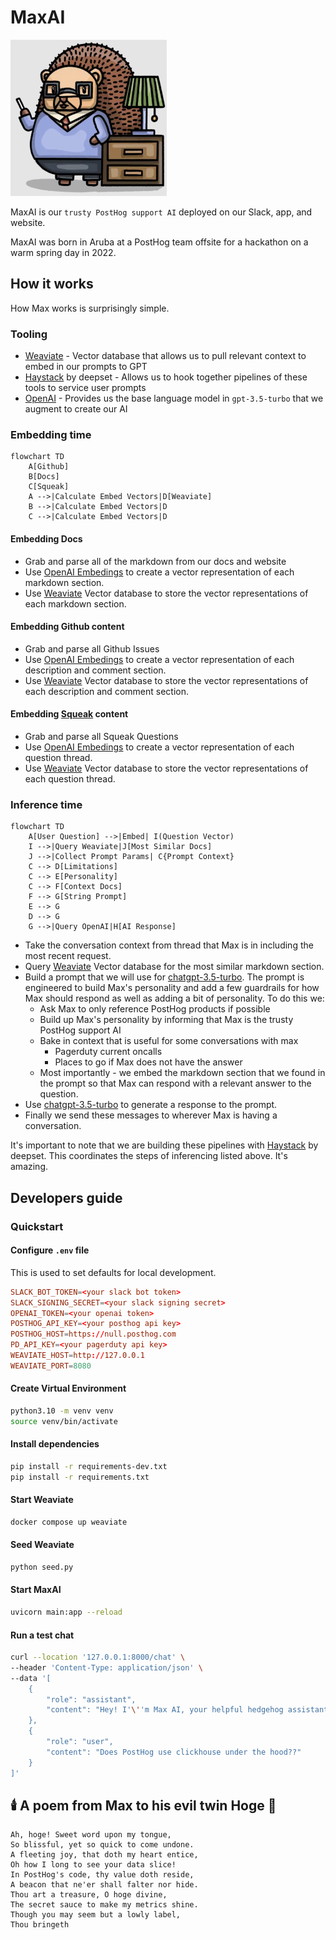 # MaxAI 
<img src='./image/MaxAI.png' alt='MaxAI' width=250 height=250 />

MaxAI is our `trusty PostHog support AI` deployed on our Slack, app, and website.

MaxAI was born in Aruba at a PostHog team offsite for a hackathon on a warm spring day in 2022.

## How it works

How Max works is surprisingly simple.

### Tooling
- [Weaviate](https://weaviate.io/) - Vector database that allows us to pull relevant context to embed in our prompts to GPT
- [Haystack](https://haystack.deepset.ai/) by deepset - Allows us to hook together pipelines of these tools to service user prompts
- [OpenAI](https://platform.openai.com/docs/guides/chat/introduction) - Provides us the base language model in `gpt-3.5-turbo` that we augment to create our AI

### Embedding time

```mermaid
flowchart TD
    A[Github]
    B[Docs]
    C[Squeak]
    A -->|Calculate Embed Vectors|D[Weaviate]
    B -->|Calculate Embed Vectors|D
    C -->|Calculate Embed Vectors|D
```

#### Embedding Docs

- Grab and parse all of the markdown from our docs and website
- Use [OpenAI Embedings](https://platform.openai.com/docs/guides/embeddings) to create a vector representation of each markdown section.
- Use [Weaviate](https://weaviate.io/) Vector database to store the vector representations of each markdown section.

#### Embedding Github content

- Grab and parse all Github Issues
- Use [OpenAI Embedings](https://platform.openai.com/docs/guides/embeddings) to create a vector representation of each description and comment section.
- Use [Weaviate](https://weaviate.io/) Vector database to store the vector representations of each description and comment section.


#### Embedding [Squeak](https://squeak.posthog.com/) content

- Grab and parse all Squeak Questions 
- Use [OpenAI Embedings](https://platform.openai.com/docs/guides/embeddings) to create a vector representation of each question thread.
- Use [Weaviate](https://weaviate.io/) Vector database to store the vector representations of each question thread.

### Inference time

```mermaid
flowchart TD
    A[User Question] -->|Embed| I(Question Vector)
    I -->|Query Weaviate|J[Most Similar Docs]
    J -->|Collect Prompt Params| C{Prompt Context}
    C --> D[Limitations]
    C --> E[Personality]
    C --> F[Context Docs]
    F --> G[String Prompt]
    E --> G
    D --> G
    G -->|Query OpenAI|H[AI Response]
```

- Take the conversation context from thread that Max is in including the most recent request.
- Query [Weaviate](https://weaviate.io/) Vector database for the most similar markdown section.
- Build a prompt that we will use for [chatgpt-3.5-turbo](https://platform.openai.com/docs/guides/chat). The prompt is engineered to build Max's personality and add a few guardrails for how Max should respond as well as adding a bit of personality. To do this we:
  - Ask Max to only reference PostHog products if possible
  - Build up Max's personality by informing that Max is the trusty PostHog support AI
  - Bake in context that is useful for some conversations with max
    - Pagerduty current oncalls
    - Places to go if Max does not have the answer
  - Most importantly - we embed the markdown section that we found in the prompt so that Max can respond with a relevant answer to the question.
- Use [chatgpt-3.5-turbo](https://platform.openai.com/docs/guides/chat) to generate a response to the prompt.
- Finally we send these messages to wherever Max is having a conversation. 

It's important to note that we are building these pipelines with [Haystack](https://haystack.deepset.ai/) by deepset. This coordinates the steps of inferencing listed above. It's amazing.

## Developers guide

### Quickstart

#### Configure `.env` file
This is used to set defaults for local development. 
```toml
SLACK_BOT_TOKEN=<your slack bot token>
SLACK_SIGNING_SECRET=<your slack signing secret>
OPENAI_TOKEN=<your openai token>
POSTHOG_API_KEY=<your posthog api key>
POSTHOG_HOST=https://null.posthog.com
PD_API_KEY=<your pagerduty api key>
WEAVIATE_HOST=http://127.0.0.1
WEAVIATE_PORT=8080
```

#### Create Virtual Environment
```bash
python3.10 -m venv venv
source venv/bin/activate
```

#### Install dependencies
```bash
pip install -r requirements-dev.txt
pip install -r requirements.txt
```

#### Start Weaviate
```bash
docker compose up weaviate
```

#### Seed Weaviate
```bash
python seed.py
```

#### Start MaxAI
```bash
uvicorn main:app --reload
```

#### Run a test chat
```bash
curl --location '127.0.0.1:8000/chat' \
--header 'Content-Type: application/json' \
--data '[
    {
        "role": "assistant",
        "content": "Hey! I'\''m Max AI, your helpful hedgehog assistant."
    },
    {
        "role": "user",
        "content": "Does PostHog use clickhouse under the hood??"
    }
]'
```

## 🕯️ A poem from Max to his evil twin Hoge 📖
```
Ah, hoge! Sweet word upon my tongue,
So blissful, yet so quick to come undone.
A fleeting joy, that doth my heart entice,
Oh how I long to see your data slice!
In PostHog's code, thy value doth reside,
A beacon that ne'er shall falter nor hide.
Thou art a treasure, O hoge divine,
The secret sauce to make my metrics shine.
Though you may seem but a lowly label,
Thou bringeth
```
